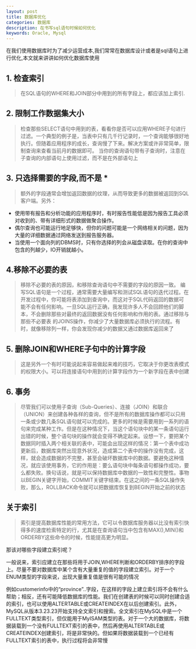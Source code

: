 ```yaml
---
layout: post
title: 数据库优化
categories: 数据库
description: 在书写sql语句时候如何优化
keywords: Oracle, Mysql 
---
```

在我们使用数据库时为了减少运营成本,我们常常在数据库设计或者是sql语句上进行优化,本文就来讲讲如何优化数据库使用

## 1. 检查索引
  > 在SQL语句的WHERE和JOIN部分中用到的所有字段上，都应该加上索引.
  
## 2. 限制工作数据集大小
  > 检查那些SELECT语句中用到的表，看看你是否可以应用WHERE子句进行过滤。一个典型的例子是，当表中只有几千行记录时，一个查询能够很好地执行。但随着应用程序的成长，查询慢了下来。解决方案或许非常简单，限制查询来查看当前月的数据即可。
  当你的查询语句带有子查询时，注意在子查询的内部语句上使用过滤，而不是在外部语句上

## 3. 只选择需要的字段,而不是 *
  > 额外的字段通常会增加返回数据的纹理，从而导致更多的数据被返回到SQL客户端。另外：
 - 使用带有报告和分析功能的应用程序时，有时报告性能低是因为报告工具必须对收到的、带有详细形式的数据做聚合操作。
 - 偶尔查询也可能运行地足够快，但你的问题可能是一个网络相关的问题，因为大量的详细数据通过网络发送到报告服务器。
 - 当使用一个面向列的DBMS时，只有你选择的列会从磁盘读取。在你的查询中包含的列越少，IO开销就越小。

## 4.移除不必要的表
  > 移除不必要的表的原因，和移除查询语句中不需要的字段的原因一致。
  编写SQL语句是一个过程，通常需要大量编写和测试SQL语句的迭代过程。在开发过程中，你可能将表添加到查询中，而这对于SQL代码返回的数据可 能不会有任何影响。一旦SQL运行正确，我发现许多人不会回顾他们的脚本，不会删除那些对最终的返回数据没有任何影响和作用的表。通过移除与那些不必要表 的JOINS操作，你减少了大量数据库必须执行的流程。有时，就像移除列一样，你会发现你减少的数据又通过数据库返回来了

## 5. 删除JOIN和WHERE子句中的计算字段
  >这是另外一个有时可能说起来容易做起来难的技巧，它取决于你更改表模式的权限大小。可以将连接语句中用到的计算字段作为一个新字段在表中创建 
 
## 6. 事务
  > 尽管我们可以使用子查询（Sub-Queries）、连接（JOIN）和联合（UNION）来创建各种各样的查询，但不是所有的数据库操作都可以只用一条或少数几条SQL语句就可以完成的。更多的时候是需要用到一系列的语句来完成某种工作。但是在这种情况下，当这个语句块中的某一条语句运行出错的时候，整个语句块的操作就会变得不确定起来。设想一下，要把某个数据同时插入两个相关联的表中，可能会出现这样的情况：第一个表中成功更新后，数据库突然出现意外状况，造成第二个表中的操作没有完成，这样，就会造成数据的不完整，甚至会破坏数据库中的数据。要避免这种情况，就应该使用事务，它的作用是：要么语句块中每条语句都操作成功，要么都失败。换句话说，就是可以保持数据库中数据的一致性和完整性。事物以BEGIN关键字开始，COMMIT关键字结束。在这之间的一条SQL操作失败，那么，ROLLBACK命令就可以把数据库恢复到BEGIN开始之前的状态

## 关于索引
  > 索引是提高数据库性能的常用方法，它可以令数据库服务器以比没有索引快得多的速度检索特定的行，尤其是在查询语句当中包含有MAX(),MIN()和ORDERBY这些命令的时候，性能提高更为明显。

  那该对哪些字段建立索引呢？
 
  一般说来，索引应建立在那些将用于JOIN,WHERE判断和ORDERBY排序的字段上。尽量不要对数据库中某个含有大量重复的值的字段建立索引。对于一个ENUM类型的字段来说，出现大量重复值是很有可能的情况

  例如customerinfo中的“province”..字段，在这样的字段上建立索引将不会有什么帮助；相反，还有可能降低数据库的性能。我们在创建表的时候可以同时创建合适的索引，也可以使用ALTERTABLE或CREATEINDEX在以后创建索引。此外，MySQL从版本3.23.23开始支持全文索引和搜索。全文索引在MySQL中是一个FULLTEXT类型索引，但仅能用于MyISAM类型的表。对于一个大的数据库，将数据装载到一个没有FULLTEXT索引的表中，然后再使用ALTERTABLE或CREATEINDEX创建索引，将是非常快的。但如果将数据装载到一个已经有FULLTEXT索引的表中，执行过程将会非常慢
